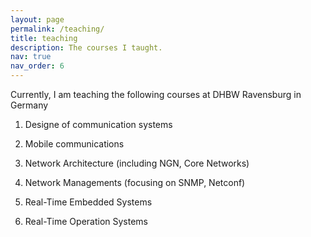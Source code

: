 ```yaml
---
layout: page
permalink: /teaching/
title: teaching
description: The courses I taught.
nav: true
nav_order: 6
---
```


Currently, I am teaching the following courses at DHBW Ravensburg in Germany 

1) Designe of communication systems     
  
2) Mobile communications
  
3) Network Architecture (including NGN, Core Networks)  
  
4) Network Managements (focusing on SNMP, Netconf)  

5) Real-Time Embedded Systems  

6) Real-Time Operation Systems  
 


